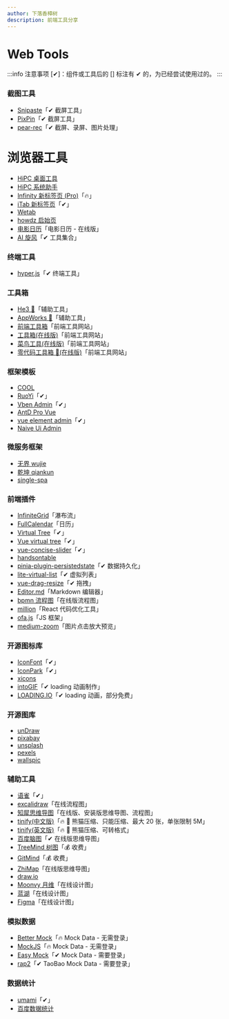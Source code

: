 ```yaml
---
author: 下落香樟树
description: 前端工具分享
---
```


# Web Tools

:::info 注意事项
[✔]：组件或工具后的 [] 标注有 ✔ 的，为已经尝试使用过的。
:::

### 截图工具

-   [Snipaste](https://zh.snipaste.com/index.html)「✔ 截屏工具」
-   [PixPin](https://pixpinapp.com/)「✔ 截屏工具」
-   [pear-rec](https://027xiguapi.github.io/pear-rec/)「✔ 截屏、录屏、图片处理」

# 浏览器工具

-   [HiPC 桌面工具](https://www.haipc.cn)
-   [HiPC 系统助手](https://hipc.cn)
-   [Infinity 新标签页 (Pro)](https://www.infinitytab.com/)「🔥」
-   [iTab 新标签页](https://www.itab.link/)「✔」
-   [Wetab](https://www.wetab.link/zh/)
-   [howdz 启始页](https://www.howdz.xyz/)
-   [电影日历](https://www.cikeee.com/)「电影日历 - 在线版」
-   [AI 旋风](https://www.aixuanfeng.com/)「✔ 工具集合」

### 终端工具

-   [hyper.js](https://hyper.is/)「✔ 终端工具」

### 工具箱

-   [He3 🔨](https://he3.app/zh/)「辅助工具」
-   [AppWorks 🔨](https://apptools.gitee.io/)「辅助工具」
-   [前端工具箱](https://nankart.cn/)「前端工具网站」
-   [工具箱(在线版)](https://www.awesome-sites.top/)「前端工具网站」
-   [菜鸟工具(在线版)](https://c.runoob.com/)「前端工具网站」
-   [零代码工具箱 🧰(在线版)](https://www.lingdaima.com/)「前端工具网站」

### 框架模板

-   [COOL](https://cool-js.com/)
-   [RuoYi](https://ruoyi.vip/)「✔」
-   [Vben Admin](https://doc.vvbin.cn/)「✔」
-   [AntD Pro Vue](https://pro.antdv.com/)
-   [vue element admin](https://panjiachen.github.io/vue-element-admin-site/zh/)「✔」
-   [Naive Ui Admin](https://docs.naiveadmin.com/)

### 微服务框架

-   [无界 wujie](https://wujie-micro.github.io/doc/)
-   [乾坤 qiankun](https://qiankun.umijs.org/zh)
-   [single-spa](https://zh-hans.single-spa.js.org/)

### 前端插件

-   [InfiniteGrid](https://naver.github.io/egjs-infinitegrid/)「瀑布流」
-   [FullCalendar](https://fullcalendar.io/)「日历」
-   [Virtual Tree](https://sangtian152.github.io/virtual-tree/)「✔」
-   [Vue virtual tree](https://lychub.github.io/ysx-library/docs/tree/)「✔」
-   [vue-concise-slider](https://warpcgd.github.io/vue-concise-slider/)「✔」
-   [handsontable](https://handsontable.com/docs/javascript-data-grid/)
-   [pinia-plugin-persistedstate](https://prazdevs.github.io/pinia-plugin-persistedstate/zh/)「✔ 数据持久化」
-   [lite-virtual-list](https://wensiyuanseven.github.io/lite-virtual-list/)「✔ 虚拟列表」
-   [vue-drag-resize](https://kirillmurashov.com/vue-drag-resize/)「✔ 拖拽」
-   [Editor.md](https://pandao.github.io/editor.md/index.html)「Markdown 编辑器」
-   [bpmn 流程图](https://bpmn.io/)「在线版流程图」
-   [million](https://million.dev/)「React 代码优化工具」
-   [ofa.js](https://ofajs.com/cn/index.html)「JS 框架」
-   [medium-zoom](https://medium-zoom.francoischalifour.com)「图片点击放大预览」

### 开源图标库

-   [IconFont](https://www.iconfont.cn/)「✔」
-   [IconPark](https://iconpark.oceanengine.com/home)「✔」
-   [xicons](https://www.xicons.org/#/zh-CN)
-   [intoGIF](https://www.intogif.com/)「✔ loading 动画制作」
-   [LOADING.IO](https://loading.io/)「✔ loading 动画，部分免费」

### 开源图库

-   [unDraw](https://undraw.co/)
-   [pixabay](https://pixabay.com/zh/)
-   [unsplash](https://unsplash.com/)
-   [pexels](https://www.pexels.com/zh-cn/)
-   [wallspic](https://wallspic.com/cn)

### 辅助工具

-   [语雀](https://www.yuque.com/)「✔」
-   [excalidraw](https://excalidraw.com/)「在线流程图」
-   [知犀思维导图](https://www.zhixi.com/)「在线版、安装版思维导图、流程图」
-   [tinify(中文版)](https://tinify.cn/)「🔥 🐼 熊猫压缩、只能压缩、最大 20 张，单张限制 5M」
-   [tinify(英文版)](https://tinypng.com/)「🔥 🐼 熊猫压缩、可转格式」
-   [百度脑图](https://naotu.baidu.com/)「✔ 在线版思维导图」
-   [TreeMind 树图](https://shutu.cn/)「💰 收费」
-   [GitMind](https://gitmind.cn/)「💰 收费」
-   [ZhiMap](https://zhimap.com/)「在线版思维导图」
-   [draw.io](https://www.drawio.com/)
-   [Moonvy 月维](https://moonvy.com/)「在线设计图」
-   [蓝湖](https://lanhuapp.com/)「在线设计图」
-   [Figma](https://www.figma.com/)「在线设计图」

### 模拟数据

-   [Better Mock](https://lavyun.gitee.io/better-mock/)「🔥 Mock Data - 无需登录」
-   [MockJS](http://mockjs.com/)「🔥 Mock Data - 无需登录」
-   [Easy Mock](https://mock.presstime.cn/login)「✔ Mock Data - 需要登录」
-   [rap2](http://rap2.taobao.org/)「✔ TaoBao Mock Data - 需要登录」

### 数据统计

-   [umami](https://umami.is/)「✔」
-   [百度数据统计](https://tongji.baidu.com/)
